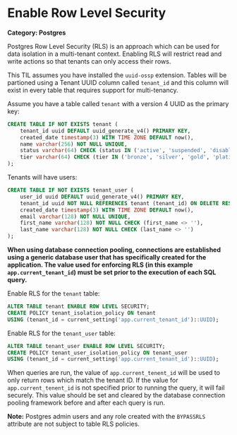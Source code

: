 # Enable Row Level Security

__Category: Postgres__

Postgres Row Level Security (RLS) is an approach which can be used for data isolation in a multi-tenant context. Enabling RLS will restrict read and write actions so that tenants can only access their rows. 

This TIL assumes you have installed the  `uuid-ossp` extension. Tables will be partioned using a Tenant UUID column called `tenant_id` and this column will exist in every table that requires support for multi-tenancy.

Assume you have a table called `tenant` with a version 4 UUID as the primary key:

```sql
CREATE TABLE IF NOT EXISTS tenant (
    tenant_id uuid DEFAULT uuid_generate_v4() PRIMARY KEY,
    created_date timestamp(3) WITH TIME ZONE DEFAULT now(),
    name varchar(256) NOT NULL UNIQUE,
    status varchar(64) CHECK (status IN ('active', 'suspended', 'disabled')),
    tier varchar(64) CHECK (tier IN ('bronze', 'silver', 'gold', 'platinum', 'custom')) 
);
```

Tenants will have users:

```sql
CREATE TABLE IF NOT EXISTS tenant_user (
    user_id uuid DEFAULT uuid_generate_v4() PRIMARY KEY,
    tenant_id uuid NOT NULL REFERENCES tenant (tenant_id) ON DELETE RESTRICT,
    created_date timestamp(3) WITH TIME ZONE DEFAULT now(),
    email varchar(128) NOT NULL UNIQUE,
    first_name varchar(128) NOT NULL CHECK (first_name <> ''),
    last_name varchar(128) NOT NULL CHECK (last_name <> '')
);
```

__When using database connection pooling, connections are established using a generic database user that has specifically created for the application. The value used for enforcing RLS (in this example `app.current_tenant_id`) must be set prior to the execution of each SQL query.__

Enable RLS for the `tenant` table:

```sql
ALTER TABLE tenant ENABLE ROW LEVEL SECURITY;
CREATE POLICY tenant_isolation_policy ON tenant
USING (tenant_id = current_setting('app.current_tenant_id')::UUID);
```

Enable RLS for the `tenant_user` table:

```sql
ALTER TABLE tenant_user ENABLE ROW LEVEL SECURITY;
CREATE POLICY tenant_user_isolation_policy ON tenant_user
USING (tenant_id = current_setting('app.current_tenant_id')::UUID);
```

When queries are run, the value of `app.current_tenent_id` will be used to only return rows which match the tenant ID. If the value for `app.current_tenent_id` is not specified prior to running the query, it will fail securely. This value should be set and cleared by the database connection pooling framework before and after each query is run.

__Note:__ Postgres admin users and any role created with the `BYPASSRLS` attribute are not subject to table RLS policies.
